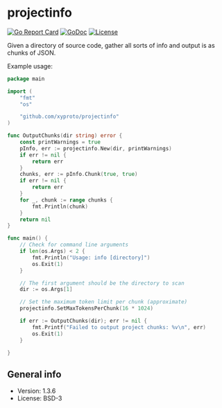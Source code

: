 # projectinfo

[![Go Report Card](https://goreportcard.com/badge/github.com/xyproto/projectinfo)](https://goreportcard.com/report/github.com/xyproto/projectinfo) [![GoDoc](https://godoc.org/github.com/xyproto/projectinfo?status.svg)](https://godoc.org/github.com/xyproto/projectinfo) [![License](https://img.shields.io/badge/license-BSD-green.svg?style=flat)](https://raw.githubusercontent.com/xyproto/projectinfo/main/LICENSE)

Given a directory of source code, gather all sorts of info and output is as chunks of JSON.

Example usage:

```go
package main

import (
    "fmt"
    "os"

    "github.com/xyproto/projectinfo"
)

func OutputChunks(dir string) error {
    const printWarnings = true
    pInfo, err := projectinfo.New(dir, printWarnings)
    if err != nil {
        return err
    }
    chunks, err := pInfo.Chunk(true, true)
    if err != nil {
        return err
    }
    for _, chunk := range chunks {
        fmt.Println(chunk)
    }
    return nil
}

func main() {
    // Check for command line arguments
    if len(os.Args) < 2 {
        fmt.Println("Usage: info [directory]")
        os.Exit(1)
    }

    // The first argument should be the directory to scan
    dir := os.Args[1]

    // Set the maximum token limit per chunk (approximate)
    projectinfo.SetMaxTokensPerChunk(16 * 1024)

    if err := OutputChunks(dir); err != nil {
        fmt.Printf("Failed to output project chunks: %v\n", err)
        os.Exit(1)
    }

}
```

## General info

* Version: 1.3.6
* License: BSD-3
